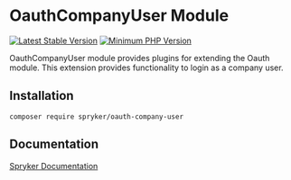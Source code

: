 # OauthCompanyUser Module
[![Latest Stable Version](https://poser.pugx.org/spryker/oauth-company-user/v/stable.svg)](https://packagist.org/packages/spryker/oauth-company-user)
[![Minimum PHP Version](https://img.shields.io/badge/php-%3E%3D%208.3-8892BF.svg)](https://php.net/)

OauthCompanyUser module provides plugins for extending the Oauth module. This extension provides functionality to login as a company user.

## Installation

```
composer require spryker/oauth-company-user
```

## Documentation

[Spryker Documentation](https://docs.spryker.com)

